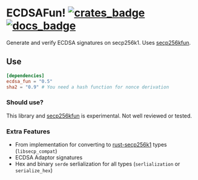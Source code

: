 # ECDSAFun! [![crates_badge]][crates_url] [![docs_badge]][docs_url] 

[docs_badge]: https://docs.rs/ecdsa_fun/badge.svg
[docs_url]: https://docs.rs/ecdsa_fun
[crates_badge]: https://img.shields.io/crates/v/ecdsa_fun.svg
[crates_url]: https://crates.io/crates/ecdsa_fun

Generate and verify ECDSA signatures on secp256k1.
Uses [secp256kfun].

## Use

``` toml
[dependencies]
ecdsa_fun = "0.5"
sha2 = "0.9" # You need a hash function for nonce derivation
```

### Should use?

This library and [secp256kfun] is experimental.
Not well reviewed or tested.

### Extra Features

- From implementation for converting to [rust-secp256k1] types (`libsecp_compat`)
- ECDSA Adaptor signatures
- Hex and binary `serde` serlialization for all types (`serlialization` or `serialize_hex`)

[secp256kfun]: https://docs.rs/secp256kfun
[rust-secp256k1]: https://github.com/rust-bitcoin/rust-secp256k1/ 

